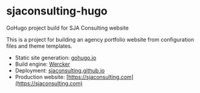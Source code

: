 # sjaconsulting-hugo
GoHugo project build for SJA Consulting website

This is a project for building an agency portfolio website from configuration files and theme templates.

* Static site generation: [gohugo.io](https://gohugo.io)
* Build engine: [Wercker](https://app.wercker.com/#applications/56181d4c6f06279904036e05)
* Deployment: [sjaconsulting.github.io](https://github.com/sjaconsulting/sjaconsulting.github.io)
* Production website: [https://sjaconsulting.com](https://sjaconsulting.com)
